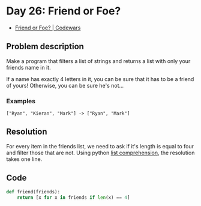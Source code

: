 # Day 26: Friend or Foe?

- [Friend or Foe? | Codewars](https://www.codewars.com/kata/55b42574ff091733d900002f)

## Problem description

Make a program that filters a list of strings and returns a list with only your friends name in it.

If a name has exactly 4 letters in it, you can be sure that it has to be a friend of yours! Otherwise, you can be sure he's not...

### Examples

```text
["Ryan", "Kieran", "Mark"] -> ["Ryan", "Mark"]
```

## Resolution

For every item in the friends list, we need to ask if it's length is equal to four and filter those that are not. Using python [list comprehension](https://www.geeksforgeeks.org/python-list-comprehension/), the resolution takes one line.

## Code

```python
def friend(friends):
    return [x for x in friends if len(x) == 4]
```
